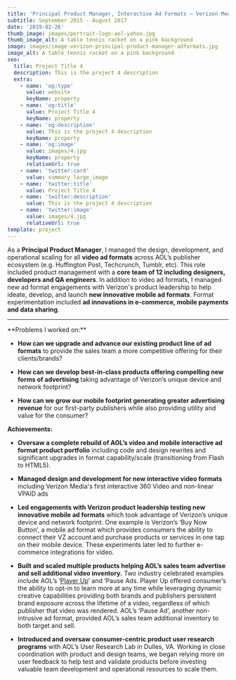 ```yaml
---
title: 'Principal Product Manager, Interactive Ad Formats — Verizon Media (AOL/Yahoo)'
subtitle: September 2015 - August 2017
date: '2019-02-26'
thumb_image: images/portrait-logo-aol-yahoo.jpg
thumb_image_alt: A table tennis racket on a pink background
image: images/image-verizon-principal-product-manager-adformats.jpg
image_alt: A table tennis racket on a pink background
seo:
  title: Project Title 4
  description: This is the project 4 description
  extra:
    - name: 'og:type'
      value: website
      keyName: property
    - name: 'og:title'
      value: Project Title 4
      keyName: property
    - name: 'og:description'
      value: This is the project 4 description
      keyName: property
    - name: 'og:image'
      value: images/4.jpg
      keyName: property
      relativeUrl: true
    - name: 'twitter:card'
      value: summary_large_image
    - name: 'twitter:title'
      value: Project Title 4
    - name: 'twitter:description'
      value: This is the project 4 description
    - name: 'twitter:image'
      value: images/4.jpg
      relativeUrl: true
template: project
---
```

As a **Principal Product Manager**, I managed the design, development, and operational scaling for all **video ad formats** across AOL’s publisher ecosystem (e.g. Huffington Post, Techcrunch, Tumblr, etc). This role included product management with a **core team of 12 including designers, developers and QA engineers**. In addition to video ad formats, I managed new ad format engagements with Verizon's product leadership to help ideate, develop, and launch **new innovative mobile ad formats**. Format experimentation included **ad innovations in e-commerce, mobile payments and data sharing**.

<HR>
**Problems I worked on:**

*   **How can we upgrade and advance our existing product line of ad formats** to provide the sales team a more competitive offering for their clients/brands?

<!---->

*   **How can we develop best-in-class products offering compelling new forms of advertising** taking advantage of Verizon’s unique device and network footprint?

<!---->

*   **How can we grow our mobile footprint generating greater advertising revenue** for our first-party publishers while also providing utility and value for the consumer?

**Achievements:**

*   **Oversaw a complete rebuild of AOL’s video and mobile interactive ad format product portfolio** including code and design rewrites and significant upgrades in format capability/scale (transitioning from Flash to HTML5).

<!---->

*   **Managed design and development for new interactive video formats** including Verizon Media's first interactive 360 Video and non-linear VPAID ads

<!---->

*   **Led engagements with Verizon product leadership testing new innovative mobile ad formats** which took advantage of Verizon’s unique device and network footprint. One example is Verizon’s ‘Buy Now Button’, a mobile ad format which provides consumers the ability to connect their VZ account and purchase products or services in one tap on their mobile device. These experiments later led to further e-commerce integrations for video.

<!---->

*   **Built and scaled multiple products helping AOL’s sales team advertise and sell additional video inventory.** Two industry celebrated examples include AOL’s ‘[Player Up](https://martech.org/aol-brandbuilder-ad-format-suite-launch/)’ and ‘Pause Ads. Player Up offered consumer’s the ability to opt-in to learn more at any time while leveraging dynamic creative capabilities providing both brands and publishers persistent brand exposure across the lifetime of a video, regardless of which publisher that video was rendered. AOL’s ‘Pause Ad’, another non-intrusive ad format, provided AOL’s sales team additional inventory to both target and sell.

<!---->

*   **Introduced and oversaw** **consumer-centric product user research programs** with AOL’s User Research Lab in Dulles, VA. Working in close coordination with product and design teams, we began relying more on user feedback to help test and validate products before investing valuable team development and operational resources to scale them.
